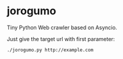 # jorogumo
 
Tiny Python Web crawler based on Asyncio.

Just give the target url with first parameter:

```./jorogumo.py http://example.com```
